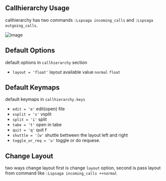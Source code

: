 ## Callhierarchy Usage

callhierarchy has two commands `:Lspsaga incoming_calls` and `:Lspsaga outgoing_calls`.

![image](https://github.com/nvimdev/lspsaga.nvim/assets/41671631/20d4001f-57a2-4ad5-87a8-514171c011c1)


## Default Options

default options in `callhierarchy` section

 - `layout = 'float'`  layout available value `normal` `float`

## Default Keymaps

default keymaps in `callhierarchy.keys`

- `edit = 'e'`           edit(open) file
- `vsplit = 's'`         vsplit
- `split = 'i'`          split
- `tabe = 't'`           open in tabe
- `quit = 'q'`           quit f
- `shuttle = '[w'`        shuttle bettween the layout left and right
- `toggle_or_req = 'u'`  toggle or do requese.


## Change Layout

two ways change layout first is change `layout` option, second is pass layout from command like `:Lspsaga incoming_calls ++normal`